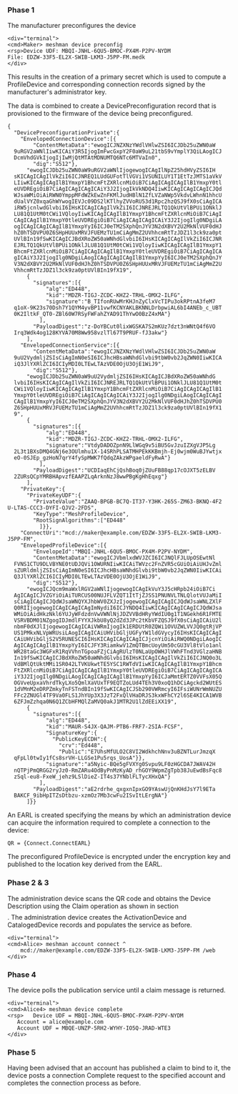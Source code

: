 
### Phase 1

The manufacturer preconfigures the device


~~~~
<div="terminal">
<cmd>Maker> meshman device preconfig
<rsp>Device UDF: MBQI-JNHL-6QU5-BMOC-PX4M-P2PV-NYDM
File: EDZW-33F5-EL2X-SWIB-LKM3-J5PP-FM.medk
</div>
~~~~

This results in the creation of a primary secret which is used to compute a ProfileDevice
and corresponding connection records signed by the manufacturer's administrator key.

The data is combined to create a DevicePreconfiguration record that is provisioned to
the firmware of the device being preconfigured.

~~~~
{
  "DevicePreconfigurationPrivate":{
    "EnvelopedConnectionDevice":[{
        "ContentMetaData":"ewogICJNZXNzYWdlVHlwZSI6ICJDb25uZWN0aW
  9uRGV2aWNlIiwKICAiY3R5IjogImFwcGxpY2F0aW9uL21tbS9vYmplY3QiLAogICJ
  DcmVhdGVkIjogIjIwMjQtMTAtMDNUMTQ6NTc6MTVaIn0",
        "dig":"S512"},
      "ewogICJDb25uZWN0aW9uRGV2aWNlIjogewogICAgIlNpZ25hdHVyZSI6IH
  sKICAgICAgIlVkZiI6ICJNREQ1LUdGUFotTlVGVi1VSUNILUY1T1EtTzJMTS1aVkV
  LIiwKICAgICAgIlB1YmxpY1BhcmFtZXRlcnMiOiB7CiAgICAgICAgIlB1YmxpY0tl
  eUVDREgiOiB7CiAgICAgICAgICAiY3J2IjogIkVkNDQ4IiwKICAgICAgICAgICJQd
  WJsaWMiOiAiRWN0YmppMFdWZkEwZnFKMlJudHBlN1ZfLVZaNWp5VkdvLWhnN1hhcU
  dUalVYZ0xqaGhWYwogIEVJc09DS2lKTlhyZVVoRU53d1Rpc2hzQSJ9fX0sCiAgICA
  iRW5jcnlwdGlvbiI6IHsKICAgICAgIlVkZiI6ICJNREJRLTQ1QkUtVlBPUi1ONklJ
  LU81Q1UtM0tCWi1VQloyIiwKICAgICAgIlB1YmxpY1BhcmFtZXRlcnMiOiB7CiAgI
  CAgICAgIlB1YmxpY0tleUVDREgiOiB7CiAgICAgICAgICAiY3J2IjogIlg0NDgiLA
  ogICAgICAgICAgIlB1YmxpYyI6ICJ0eTM2SXphQnJYV3N2dXBVY2U2MkNlVUF0dHJ
  hZ0hTSDVPU0Z6SHpHUUxMRVJFUEMzTU1mCiAgMmZ2UVhhcmRtTzJDZ1l3ck9za0pt
  UVlBIn19fSwKICAgICJBdXRoZW50aWNhdGlvbiI6IHsKICAgICAgIlVkZiI6ICJNR
  EJRLTQ1QkUtVlBPUi1ONklJLU81Q1UtM0tCWi1VQloyIiwKICAgICAgIlB1YmxpY1
  BhcmFtZXRlcnMiOiB7CiAgICAgICAgIlB1YmxpY0tleUVDREgiOiB7CiAgICAgICA
  gICAiY3J2IjogIlg0NDgiLAogICAgICAgICAgIlB1YmxpYyI6ICJ0eTM2SXphQnJY
  V3N2dXBVY2U2MkNlVUF0dHJhZ0hTSDVPU0Z6SHpHUUxMRVJFUEMzTU1mCiAgMmZ2U
  VhhcmRtTzJDZ1l3ck9za0ptUVlBIn19fX19",
      {
        "signatures":[{
            "alg":"ED448",
            "kid":"MDZR-TIGJ-ZCDC-KHZ2-TRHL-OMX2-ILFG",
            "signature":"B_TIfonRUwMrKHJnZyClxVcTIPu3okRPtnA3feM7
  q1oX-9K23s70Dsh7Y1QYM4yvBP11vwfKCNYAKLBKNNLDrbpwiAL6bI4ANEb_c_UBT
  0K2IltkF_QT0-ZBl60W7RSyFWFahZYAD91ThYwO0BzZ4xMA"}
          ],
        "PayloadDigest":"z-DoYBCut0lixWGSKA7S2mKUz7dzt3nWNtQ4f6VO
  Irq3Wdk4og128KYVA70M8Ww958vzlTl67T9PRUF-fJ3akw"}
      ],
    "EnvelopedConnectionService":[{
        "ContentMetaData":"ewogICJNZXNzYWdlVHlwZSI6ICJDb25uZWN0aW
  9uU2VydmljZSIsCiAgImN0eSI6ICJhcHBsaWNhdGlvbi9tbW0vb2JqZWN0IiwKICA
  iQ3JlYXRlZCI6ICIyMDI0LTEwLTAzVDE0OjU3OjE1WiJ9",
        "dig":"S512"},
      "ewogICJDb25uZWN0aW9uU2VydmljZSI6IHsKICAgICJBdXRoZW50aWNhdG
  lvbiI6IHsKICAgICAgIlVkZiI6ICJNREJRLTQ1QkUtVlBPUi1ONklJLU81Q1UtM0t
  CWi1VQloyIiwKICAgICAgIlB1YmxpY1BhcmFtZXRlcnMiOiB7CiAgICAgICAgIlB1
  YmxpY0tleUVDREgiOiB7CiAgICAgICAgICAiY3J2IjogIlg0NDgiLAogICAgICAgI
  CAgIlB1YmxpYyI6ICJ0eTM2SXphQnJYV3N2dXBVY2U2MkNlVUF0dHJhZ0hTSDVPU0
  Z6SHpHUUxMRVJFUEMzTU1mCiAgMmZ2UVhhcmRtTzJDZ1l3ck9za0ptUVlBIn19fX1
  9",
      {
        "signatures":[{
            "alg":"ED448",
            "kid":"MDZR-TIGJ-ZCDC-KHZ2-TRHL-OMX2-ILFG",
            "signature":"VtdyDADOZpnN9LlWGq9v5iBU5GvJzuIZXgVJP5Lg
  2L3t1BXsDMQ4GNj6e3OUlmhu1X-14SRhPLSATMHPEkKKBmjh-Ej0wjm0WuBJYwtjx
  eO-0SJEp_gzHoN7qrY4fySpMWK7fQdqZAkzWPgaeldFyRwA"}
          ],
        "PayloadDigest":"UCDIaqEhCjQshBoq0jZUuFB88qp17cOJXT5zELBV
  2ZURsQCpYMRBHApvzfEAAPZLqArknNzJ8wwPBgKgHhEqxg"}
      ],
    "PrivateKey":{
      "PrivateKeyUDF":{
        "PrivateValue":"ZAAQ-BPGB-BC7Q-IT37-Y3HK-265S-ZM63-BKNQ-4F2
U-LTAS-CCC3-DYFI-QJV2-2FDS",
        "KeyType":"MeshProfileDevice",
        "RootSignAlgorithms":["ED448"
          ]}},
    "ConnectUri":"mcd://maker@example.com/EDZW-33F5-EL2X-SWIB-LKM3-
J5PP-FM",
    "EnvelopedProfileDevice":[{
        "EnvelopeId":"MBQI-JNHL-6QU5-BMOC-PX4M-P2PV-NYDM",
        "ContentMetaData":"ewogICJVbmlxdWVJZCI6ICJNQlFJLUpOSEwtNl
  FVNS1CTU9DLVBYNE0tUDJQVi1OWURNIiwKICAiTWVzc2FnZVR5cGUiOiAiUHJvZml
  sZURldmljZSIsCiAgImN0eSI6ICJhcHBsaWNhdGlvbi9tbW0vb2JqZWN0IiwKICAi
  Q3JlYXRlZCI6ICIyMDI0LTEwLTAzVDE0OjU3OjE1WiJ9",
        "dig":"S512"},
      "ewogICJQcm9maWxlRGV2aWNlIjogewogICAgIkVuY3J5cHRpb24iOiB7Ci
  AgICAgICJVZGYiOiAiTURCUS00NUJFLVZQT1ItTjZJSS1PNUNVLTNLQlotVUJaMiI
  sCiAgICAgICJQdWJsaWNQYXJhbWV0ZXJzIjogewogICAgICAgICJQdWJsaWNLZXlF
  Q0RIIjogewogICAgICAgICAgImNydiI6ICJYNDQ4IiwKICAgICAgICAgICJQdWJsa
  WMiOiAidHkzNkl6YUJyWFdzdnVwVWNlNjJDZVVBdHRyYWdIU0g1T1NGekh6R1FMTE
  VSRVBDM01NZgogIDJmdlFYYXJkbU8yQ2dZd3JPc2tKbVFZQSJ9fX0sCiAgICAiU2l
  nbmF0dXJlIjogewogICAgICAiVWRmIjogIk1ERDUtR0ZQWi1OVUZWLVVJQ0gtRjVP
  US1PMkxNLVpWRUsiLAogICAgICAiUHVibGljUGFyYW1ldGVycyI6IHsKICAgICAgI
  CAiUHVibGljS2V5RUNESCI6IHsKICAgICAgICAgICJjcnYiOiAiRWQ0NDgiLAogIC
  AgICAgICAgIlB1YmxpYyI6ICJFY3RiamkwV1ZmQTBmcUoyUm50cGU3Vl8tVlo1anl
  WR28taGc3WGFxR1RqVVhnTGpoaFZjCiAgRUlzT0NLaUpOWHJlVWhFTnd3VGlzaHNB
  In19fSwKICAgICJBdXRoZW50aWNhdGlvbiI6IHsKICAgICAgIlVkZiI6ICJNQ0o3L
  VdBMlQtUktMMi1SR042LTVKUkwtTE5YSC1RWTdVIiwKICAgICAgIlB1YmxpY1Bhcm
  FtZXRlcnMiOiB7CiAgICAgICAgIlB1YmxpY0tleUVDREgiOiB7CiAgICAgICAgICA
  iY3J2IjogIlg0NDgiLAogICAgICAgICAgIlB1YmxpYyI6ICJaMmtERTZ0VVFsX05Q
  OGVveUpxaVhrdTkyLXo5QmlXaVUxTF9EQTZoLUd4TEh3V0xoQ1hDCiAgckd2WUtES
  1dVMnM2eDRPZmkyTnFSTndBIn19fSwKICAgICJSb290VWRmcyI6IFsiWUNrWmNUZU
  FFc2ZNUGl4TF9Va0FLS1JhYUp3X3JzT2FxQlVHaDRJS3kxWFhCY2l6SE4KICA1WVB
  6ZFJmZzhqa0N6Q1ZCbHFMQlZaMVQ0akJ1MTR2U1lZdEEiXX19",
      {
        "signatures":[{
            "alg":"ED448",
            "kid":"MAUR-S4JX-QAJM-PTB6-FRF7-2SIA-FCSF",
            "SignatureKey":{
              "PublicKeyECDH":{
                "crv":"Ed448",
                "Public":"E7UhsMfULO2C8VI2WdkhchNnv3uBZNTLurJmzqX
  qFpLl0twIy1fCs8srVH-LLGSe1Pu5rqs_UosA"}},
            "signature":"a5Nyic-BQe5gFVXYg0Svpu9LF0zHGCDA7JWAV42H
  nQTPjPmQRGG2ryJz0-RmZARu4OdByPnMzKyAD_rhGOY9WpmZgTpb38JuEwdBsFqc8
  zSql-eu8-FxeW_jehz9LSlDieZ-IT4s37YNblFLTycXHxQA"}
          ],
        "PayloadDigest":"aE2rdrhe_qxgxnIpxGO9YAswUjQnKHdJsY7l9ETa
  BAKCF_9ibHpITZsDtbzu-xzmOz7Mb3cwFu2ISvItLErgNA"}
      ]}}
~~~~

An EARL is created specifying the means by which an administration device can acquire the
information required to complete a connection to the device:

~~~~
QR = {Connect.ConnectEARL}
~~~~

The preconfigured ProfileDevice is encrypted under the encryption key and published to
the location key derived from the EARL.


### Phase 2 & 3

The administration device scans the QR code and obtains the Device Description using
the Claim operation as shown in section $$$$. The administration device creates the 
ActivationDevice and CatalogedDevice records and populates the service as before.


~~~~
<div="terminal">
<cmd>Alice> meshman account connect ^
    mcd://maker@example.com/EDZW-33F5-EL2X-SWIB-LKM3-J5PP-FM /web
</div>
~~~~

### Phase 4

The device polls the publication service until a claim message is returned.


~~~~
<div="terminal">
<cmd>Alice4> meshman device complete
<rsp>   Device UDF = MBQI-JNHL-6QU5-BMOC-PX4M-P2PV-NYDM
   Account = alice@example.com
   Account UDF = MBQE-UNZP-5RH2-WYHY-IO5Q-JRAD-WTE3
</div>
~~~~

### Phase 5

Having been advised that an account has published a claim to bind to it, the device
posts a connection Complete request to the specified account and completes the
connection process as before.

